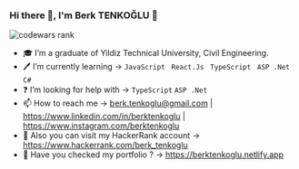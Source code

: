 ### Hi there 👋, I'm Berk TENKOĞLU 🤵
![codewars rank](https://www.codewars.com/users/BerkTenk/badges/large)

- 🎓 I’m a graduate of Yildiz Technical University, Civil Engineering.
- 🖊️ I’m currently learning -> ``` JavaScript  ``` ``` React.Js  ``` ``` TypeScript  ``` ``` ASP .Net  ``` ``` C#  ```
- ❓ I’m looking for help with -> ``` TypeScript ``` ``` ASP .Net  ```
- 📫 How to reach me -> berk.tenkoglu@gmail.com | https://www.linkedin.com/in/berktenkoglu | https://www.instagram.com/berktenkoglu
- 💼 Also you can visit my HackerRank account -> https://www.hackerrank.com/berk_tenkoglu
- 💼 Have you checked my portfolio ? -> https://berktenkoglu.netlify.app


